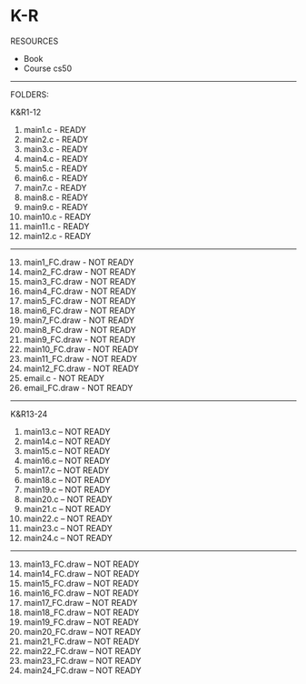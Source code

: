 # K-R
RESOURCES
- Book
- Course cs50
  
-------------------------------------------------------------------------------------------------------------------------------------------------------------------------------------------------------------------------------

FOLDERS:

K&R1-12
  1. main1.c - READY
  2. main2.c - READY
  3. main3.c - READY
  4. main4.c - READY
  5. main5.c - READY
  6. main6.c - READY
  7. main7.c - READY
  8. main8.c - READY
  9. main9.c - READY
  10. main10.c - READY
  11. main11.c - READY
  12. main12.c - READY
  -----------------------------------------------------------------------------------------------------------------------------------------------------------------------------------------------------------------------------
  13. main1_FC.draw - NOT READY
  14. main2_FC.draw - NOT READY
  15. main3_FC.draw - NOT READY
  16. main4_FC.draw - NOT READY
  17. main5_FC.draw - NOT READY
  18. main6_FC.draw - NOT READY
  19. main7_FC.draw - NOT READY
  20. main8_FC.draw - NOT READY
  21. main9_FC.draw - NOT READY
  22. main10_FC.draw - NOT READY
  23. main11_FC.draw - NOT READY
  24. main12_FC.draw - NOT READY
  25. email.c - NOT READY
  26. email_FC.draw - NOT READY
--------------------------------------------------
K&R13-24
  1. main13.c – NOT READY
  2. main14.c – NOT READY
  3. main15.c – NOT READY
  4. main16.c – NOT READY
  5. main17.c – NOT READY
  6. main18.c – NOT READY
  7. main19.c – NOT READY
  8. main20.c – NOT READY
  9. main21.c – NOT READY
  10. main22.c – NOT READY
  11. main23.c – NOT READY
  12. main24.c – NOT READY
  ------------------------------------------------
  13. main13_FC.draw – NOT READY
  14. main14_FC.draw – NOT READY
  15. main15_FC.draw – NOT READY
  16. main16_FC.draw – NOT READY
  17. main17_FC.draw – NOT READY
  18. main18_FC.draw – NOT READY
  19. main19_FC.draw – NOT READY
  20. main20_FC.draw – NOT READY
  21. main21_FC.draw – NOT READY
  22. main22_FC.draw – NOT READY
  23. main23_FC.draw – NOT READY
  24. main24_FC.draw – NOT READY
